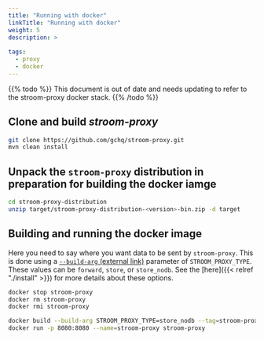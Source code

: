 ```yaml
---
title: "Running with docker"
linkTitle: "Running with docker"
weight: 5
description: >
  
tags:
  - proxy
  - docker
---
```


{{% todo %}}
This document is out of date and needs updating to refer to the stroom-proxy docker stack.
{{% /todo %}}

## Clone and build _stroom-proxy_

```bash
git clone https://github.com/gchq/stroom-proxy.git
mvn clean install
```

##  Unpack the `stroom-proxy` distribution in preparation for building the docker iamge

```bash
cd stroom-proxy-distribution
unzip target/stroom-proxy-distribution-<version>-bin.zip -d target
```

## Building and running the docker image

Here you need to say where you want data to be sent by `stroom-proxy`.
This is done using a [`--build-arg` (external link)](https://docs.docker.com/engine/reference/commandline/build/#/set-build-time-variables-build-arg) parameter of `STROOM_PROXY_TYPE`.
These values can be `forward`, `store`, or `store_nodb`. See the [here]({{< relref "./install" >}}) for more details about these options.

```bash
docker stop stroom-proxy
docker rm stroom-proxy
docker rmi stroom-proxy

docker build --build-arg STROOM_PROXY_TYPE=store_nodb --tag=stroom-proxy:latest target/stroom-proxy
docker run -p 8080:8080 --name=stroom-proxy stroom-proxy
```
